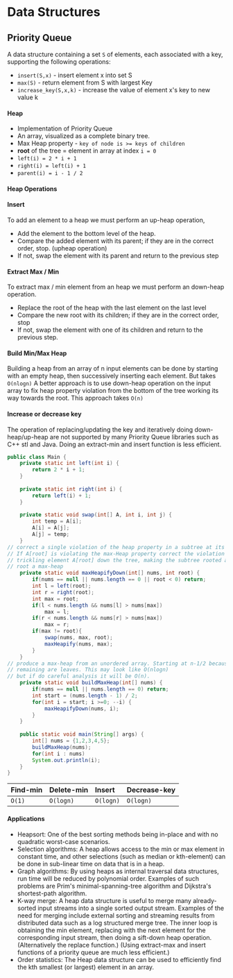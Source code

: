 # Data Structures

## Priority Queue

A data structure containing a set `S` of elements, each associated with a key, supporting the following operations:

* `insert(S,x)` - insert element x into set S
* `max(S)` - return element from S with largest Key
* `increase_key(S,x,k)` - increase the value of element x's key to new value k

#### Heap

* Implementation of Priority Queue
* An array, visualized as a complete binary tree. 
* Max Heap property - `key of node is >= keys of children`
* **root** of the tree = element in array at index `i = 0`
* `left(i) = 2 * i + 1`
* `right(i) = left(i) + 1`
* `parent(i) = i - 1 / 2`

#### Heap Operations

#### Insert

To add an element to a heap we must perform an up-heap operation,

* Add the element to the bottom level of the heap.
* Compare the added element with its parent; if they are in the correct order, stop. \(upheap operation\)
* If not, swap the element with its parent and return to the previous step

#### Extract Max / Min

To extract max / min element from an heap we must perform an down-heap operation.

* Replace the root of the heap with the last element on the last level
* Compare the new root with its children; if they are in the correct order, stop
* If not, swap the element with one of its children and return to the previous step.

#### Build Min/Max Heap

Building a heap from an array of n input elements can be done by starting with an empty heap, then successively inserting each element. But takes `O(nlogn)` A better approach is to use down-heap operation on the input array to fix heap property violation from the bottom of the tree working its way towards the root. This approach takes `O(n)`

#### Increase or decrease key

The operation of replacing/updating the key and iteratively doing down-heap/up-heap are not supported by many Priority Queue libraries such as C++ stl and Java. Doing an extract-min and insert function is less efficient.

```java
public class Main {
    private static int left(int i) {
        return 2 * i + 1;
    }
    
    private static int right(int i) {
        return left(i) + 1;
    }
    
    private static void swap(int[] A, int i, int j) {
        int temp = A[i];
        A[i] = A[j];
        A[j] = temp;
    }
// correct a single violation of the heap property in a subtree at its root.
// If A[root] is violating the max-Heap property correct the violation by 
// trickling element A[root] down the tree, making the subtree rooted at index 
// root a max-heap
    private static void maxHeapifyDown(int[] nums, int root) {
        if(nums == null || nums.length == 0 || root < 0) return;
        int l = left(root);
        int r = right(root);
        int max = root;
        if(l < nums.length && nums[l] > nums[max]) 
            max = l;
        if(r < nums.length && nums[r] > nums[max])
            max = r;
        if(max != root){
            swap(nums, max, root);
            maxHeapify(nums, max);
        }
    }
// produce a max-heap from an unordered array. Starting at n-1/2 because the 
// remaining are leaves. This may look like O(nlogn) 
// but if do careful analysis it will be O(n). 
    private static void buildMaxHeap(int[] nums) {
        if(nums == null || nums.length == 0) return;
        int start = (nums.length - 1) / 2;
        for(int i = start; i >=0; --i) {
            maxHeapifyDown(nums, i);
        }
    }
    
    public static void main(String[] args) {
        int[] nums = {1,2,3,4,5};
        buildMaxHeap(nums);
        for(int i : nums)
        System.out.println(i);
    }
}
```

| **Find-min** | **Delete-min** | **Insert** | **Decrease-key** |
| :--- | :--- | :--- | :--- |
| `O(1)` | `O(logn)` | `O(logn)` | `O(logn)` |

#### Applications

* Heapsort: One of the best sorting methods being in-place and with no quadratic worst-case scenarios.
* Selection algorithms: A heap allows access to the min or max element in constant time, and other selections \(such as median or kth-element\) can be done in sub-linear time on data that is in a heap.
* Graph algorithms: By using heaps as internal traversal data structures, run time will be reduced by polynomial order. Examples of such problems are Prim's minimal-spanning-tree algorithm and Dijkstra's shortest-path algorithm.
* K-way merge: A heap data structure is useful to merge many already-sorted input streams into a single sorted output stream. Examples of the need for merging include external sorting and streaming results from distributed data such as a log structured merge tree. The inner loop is obtaining the min element, replacing with the next element for the corresponding input stream, then doing a sift-down heap operation. \(Alternatively the replace function.\) \(Using extract-max and insert functions of a priority queue are much less efficient.\)
* Order statistics: The Heap data structure can be used to efficiently find the kth smallest \(or largest\) element in an array.

